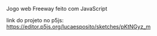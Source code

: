 Jogo web Freeway feito com JavaScript

link do projeto no p5js: https://editor.p5js.org/lucaesposito/sketches/pKtNGyz_m
